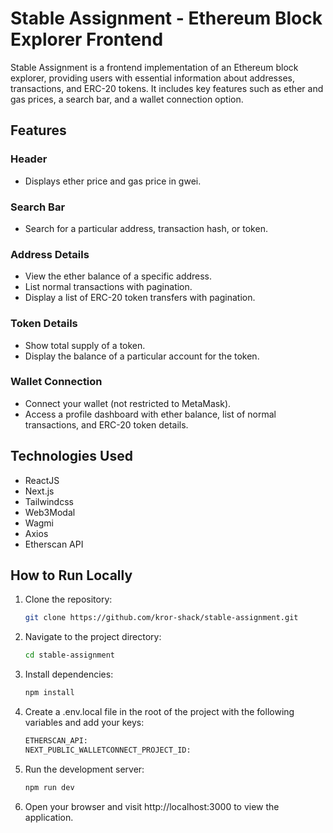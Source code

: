 # Stable Assignment - Ethereum Block Explorer Frontend

Stable Assignment is a frontend implementation of an Ethereum block explorer, providing users with essential information about addresses, transactions, and ERC-20 tokens. It includes key features such as ether and gas prices, a search bar, and a wallet connection option.

## Features

### Header

- Displays ether price and gas price in gwei.

### Search Bar

- Search for a particular address, transaction hash, or token.

### Address Details

- View the ether balance of a specific address.
- List normal transactions with pagination.
- Display a list of ERC-20 token transfers with pagination.

### Token Details

- Show total supply of a token.
- Display the balance of a particular account for the token.

### Wallet Connection

- Connect your wallet (not restricted to MetaMask).
- Access a profile dashboard with ether balance, list of normal transactions, and ERC-20 token details.

## Technologies Used

- ReactJS
- Next.js
- Tailwindcss
- Web3Modal
- Wagmi
- Axios
- Etherscan API

## How to Run Locally

1. Clone the repository:

   ```bash
   git clone https://github.com/kror-shack/stable-assignment.git
   ```

2. Navigate to the project directory:

   ```bash
   cd stable-assignment
   ```

3. Install dependencies:

   ```bash
   npm install
   ```

4. Create a .env.local file in the root of the project with the following variables and add your keys:

   ```bash
   ETHERSCAN_API:
   NEXT_PUBLIC_WALLETCONNECT_PROJECT_ID:
   ```

5. Run the development server:

   ```bash
   npm run dev
   ```

6. Open your browser and visit http://localhost:3000 to view the application.
